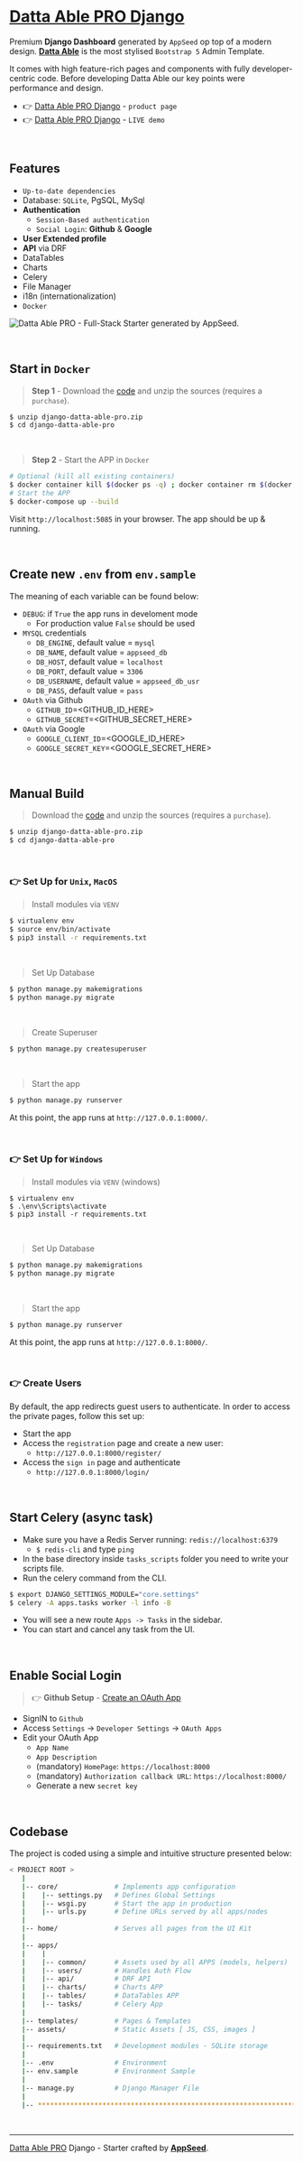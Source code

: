 # [Datta Able PRO Django](https://appseed.us/product/datta-able-pro/django/)

Premium **Django Dashboard** generated by `AppSeed` op top of a modern design. **[Datta Able](https://appseed.us/product/datta-able-pro/django/)** is the most stylised `Bootstrap 5` Admin Template. 

It comes with high feature-rich pages and components with fully developer-centric code. Before developing Datta Able our key points were performance and design.

- 👉 [Datta Able PRO Django](https://appseed.us/product/datta-able-pro/django/) - `product page`
- 👉 [Datta Able PRO Django](https://django-datta-able-pro.onrender.com/) - `LIVE demo`

<br />

## Features

- `Up-to-date dependencies`
- Database: `SQLite`, PgSQL, MySql
- **Authentication**
  - `Session-Based authentication`
  - `Social Login`: **Github** & **Google**
- **User Extended profile**
- **API** via DRF
- DataTables
- Charts
- Celery
- File Manager
- i18n (internationalization) 
- `Docker`

![Datta Able PRO - Full-Stack Starter generated by AppSeed.](https://user-images.githubusercontent.com/51070104/170474361-a58da82b-fff9-4a59-81a8-7ab99f478f48.png)

<br />

## Start in `Docker`

> **Step 1** - Download the [code](https://appseed.us/product/datta-able-pro/django/) and unzip the sources (requires a `purchase`). 

```bash
$ unzip django-datta-able-pro.zip
$ cd django-datta-able-pro
```

<br />

> **Step 2** - Start the APP in `Docker`

```bash
# Optional (kill all existing containers)
$ docker container kill $(docker ps -q) ; docker container rm $(docker ps -a -q) ; docker network prune -f 
# Start the APP
$ docker-compose up --build 
```

Visit `http://localhost:5085` in your browser. The app should be up & running.

<br />

## Create new `.env` from `env.sample`

The meaning of each variable can be found below: 

- `DEBUG`: if `True` the app runs in develoment mode
  - For production value `False` should be used
- `MYSQL` credentials 
  - `DB_ENGINE`, default value = `mysql`
  - `DB_NAME`, default value = `appseed_db`
  - `DB_HOST`, default value = `localhost`
  - `DB_PORT`, default value = `3306`
  - `DB_USERNAME`, default value = `appseed_db_usr`
  - `DB_PASS`, default value = `pass`
- `OAuth` via Github
  - `GITHUB_ID`=<GITHUB_ID_HERE>
  - `GITHUB_SECRET`=<GITHUB_SECRET_HERE> 
- `OAuth` via Google
  - `GOOGLE_CLIENT_ID`=<GOOGLE_ID_HERE>
  - `GOOGLE_SECRET_KEY`=<GOOGLE_SECRET_HERE> 

<br />

## Manual Build

> Download the [code](https://appseed.us/product/datta-able-pro/django/) and unzip the sources (requires a `purchase`). 

```bash
$ unzip django-datta-able-pro.zip
$ cd django-datta-able-pro
```

<br />

### 👉 Set Up for `Unix`, `MacOS` 

> Install modules via `VENV`  

```bash
$ virtualenv env
$ source env/bin/activate
$ pip3 install -r requirements.txt
```

<br />

> Set Up Database

```bash
$ python manage.py makemigrations
$ python manage.py migrate
```

<br />

> Create Superuser

```bash
$ python manage.py createsuperuser
```

<br />

> Start the app

```bash
$ python manage.py runserver
```

At this point, the app runs at `http://127.0.0.1:8000/`. 

<br />

### 👉 Set Up for `Windows` 

> Install modules via `VENV` (windows) 

```
$ virtualenv env
$ .\env\Scripts\activate
$ pip3 install -r requirements.txt
```

<br />

> Set Up Database

```bash
$ python manage.py makemigrations
$ python manage.py migrate
```

<br />

> Start the app

```bash
$ python manage.py runserver
```

At this point, the app runs at `http://127.0.0.1:8000/`. 

<br />

### 👉 Create Users

By default, the app redirects guest users to authenticate. In order to access the private pages, follow this set up: 

- Start the app
- Access the `registration` page and create a new user:
  - `http://127.0.0.1:8000/register/`
- Access the `sign in` page and authenticate
  - `http://127.0.0.1:8000/login/`

<br />

## Start Celery (async task)

- Make sure you have a Redis Server running: `redis://localhost:6379`
  - `$ redis-cli` and type `ping` 
- In the base directory inside `tasks_scripts` folder you need to write your scripts file.
- Run the celery command from the CLI.

```bash
$ export DJANGO_SETTINGS_MODULE="core.settings"  
$ celery -A apps.tasks worker -l info -B
```

- You will see a new route `Apps -> Tasks` in the sidebar.
- You can start and cancel any task from the UI.

<br />

## Enable Social Login 

> 👉 **Github Setup** - [Create an OAuth App](https://docs.github.com/en/developers/apps/building-oauth-apps/creating-an-oauth-app)

- SignIN to `Github`
- Access `Settings` -> `Developer Settings` -> `OAuth Apps`
- Edit your OAuth App
  - `App Name`
  - `App Description`
  - (mandatory) `HomePage`: `https://localhost:8000`
  - (mandatory) `Authorization callback URL`: `https://localhost:8000/`
  - Generate a new `secret key`

<br />

## Codebase

The project is coded using a simple and intuitive structure presented below:

```bash
< PROJECT ROOT >
   |
   |-- core/              # Implements app configuration
   |    |-- settings.py   # Defines Global Settings
   |    |-- wsgi.py       # Start the app in production
   |    |-- urls.py       # Define URLs served by all apps/nodes
   |
   |-- home/              # Serves all pages from the UI Kit  
   |
   |-- apps/
   |    |
   |    |-- common/       # Assets used by all APPS (models, helpers)
   |    |-- users/        # Handles Auth Flow
   |    |-- api/          # DRF API
   |    |-- charts/       # Charts APP
   |    |-- tables/       # DataTables APP
   |    |-- tasks/        # Celery App
   |
   |-- templates/         # Pages & Templates   
   |-- assets/            # Static Assets [ JS, CSS, images ]   
   |
   |-- requirements.txt   # Development modules - SQLite storage
   |
   |-- .env               # Environment
   |-- env.sample         # Environment Sample
   |
   |-- manage.py          # Django Manager File
   |
   |-- ************************************************************************
```

<br />

---
[Datta Able PRO](https://appseed.us/generator/datta-able-pro/) Django - Starter crafted by **[AppSeed](https://appseed.us/)**.
